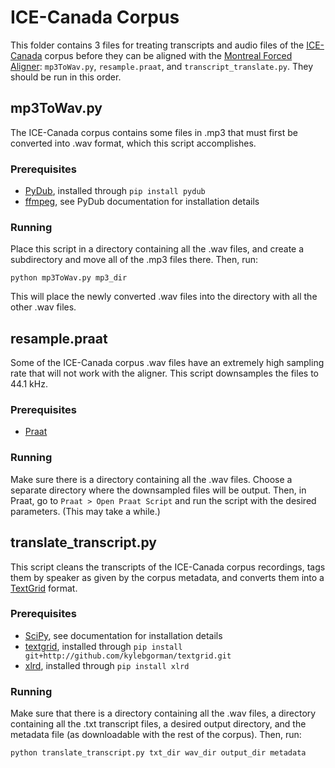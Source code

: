 # ICE-Canada Corpus

This folder contains 3 files for treating transcripts and audio files of the [ICE-Canada](https://dataverse.library.ualberta.ca/dvn/dv/VOICE) corpus before they can be aligned with the [Montreal Forced Aligner](http://montreal-forced-aligner.readthedocs.io/en/latest/index.html): ```mp3ToWav.py```, ```resample.praat```, and ```transcript_translate.py```. They should be run in this order.

## mp3ToWav.py

The ICE-Canada corpus contains some files in .mp3 that must first be converted into .wav format, which this script accomplishes.

### Prerequisites
* [PyDub](https://github.com/jiaaro/pydub), installed through ```pip install pydub```
* [ffmpeg](https://ffmpeg.org), see PyDub documentation for installation details

### Running
Place this script in a directory containing all the .wav files, and create a subdirectory and move all of the .mp3 files there. Then, run:

```python mp3ToWav.py mp3_dir```

This will place the newly converted .wav files into the directory with all the other .wav files.

## resample.praat

Some of the ICE-Canada corpus .wav files have an extremely high sampling rate that will not work with the aligner. This script downsamples the files to 44.1 kHz.

### Prerequisites
* [Praat](http://www.fon.hum.uva.nl/praat/)

### Running
Make sure there is a directory containing all the .wav files. Choose a separate directory where the downsampled files will be output. Then, in Praat, go to ```Praat > Open Praat Script``` and run the script with the desired parameters. (This may take a while.)

## translate_transcript.py
This script cleans the transcripts of the ICE-Canada corpus recordings, tags them by speaker as given by the corpus metadata, and converts them into a [TextGrid](http://www.fon.hum.uva.nl/praat/manual/TextGrid.html) format.

### Prerequisites
* [SciPy](https://github.com/scipy/scipy#installation), see documentation for installation details
* [textgrid](https://github.com/kylebgorman/textgrid), installed through ```pip install git+http://github.com/kylebgorman/textgrid.git```
* [xlrd](https://github.com/python-excel/xlrd), installed through ```pip install xlrd```

### Running

Make sure that there is a directory containing all the .wav files, a directory containing all the .txt transcript files, a desired output directory, and the metadata file (as downloadable with the rest of the corpus). Then, run:

```python translate_transcript.py txt_dir wav_dir output_dir metadata```
